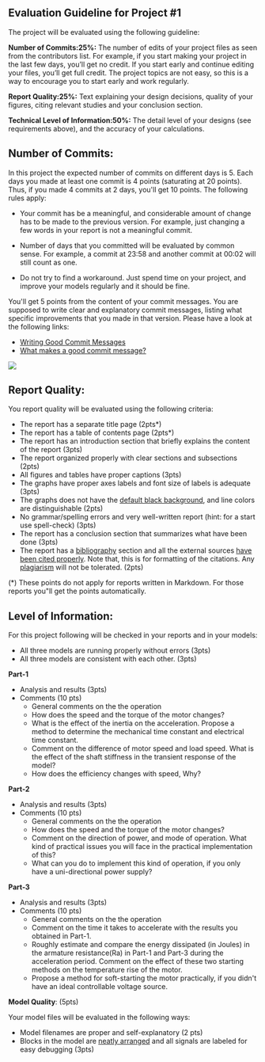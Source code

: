 ## Evaluation Guideline for Project #1

The project will be evaluated using the following guideline:

**Number of Commits:25%:** The number of edits of your project files as seen from the contributors list. For example, if you start making your project in the last few days, you’ll get no credit. If you start early and continue editing your files, you’ll get full credit. The project topics are not easy, so this is a way to encourage you to start early and work regularly.

**Report Quality:25%:** Text explaining your design decisions, quality of your figures, citing relevant studies and your conclusion section.

**Technical Level of Information:50%:** The detail level of your designs (see requirements above), and the accuracy of your calculations.

## Number of Commits:

In this project the expected number of commits on different days is 5. Each days you made at least one commit is 4 points (saturating at 20 points). Thus, if you made 4 commits at 2 days, you'll get 10 points. The following rules apply:

- Your commit has be a meaningful, and considerable amount of change has to be made to the previous version. For example, just changing a few words in your report is not a meaningful commit.

- Number of days that you committed will be evaluated by common sense. For example, a commit at 23:58 and another commit at 00:02 will still count as one.

- Do not try to find a workaround. Just spend time on your project, and improve your models regularly and it should be fine.

You'll get 5 points from the content of your commit messages. You are supposed to write clear and explanatory commit messages, listing what  specific improvements that you made in that version. Please have a look at the following links:

- [Writing Good Commit Messages](https://vip.wordpress.com/documentation/commit-messages/)
- [What makes a good commit message?](https://hackernoon.com/what-makes-a-good-commit-message-995d23687ad#.o13dxmu3u)

![](https://imgs.xkcd.com/comics/git_commit.png)

## Report Quality:

You report quality will be evaluated using the following criteria:

- The report has a separate title page (2pts*)
- The report has a table of contents page (2pts*)
- The report has an introduction section that briefly explains the content of the report (3pts)
- The report organized properly with clear sections and subsections (2pts)
- All figures and tables have proper captions (3pts)
- The graphs have proper axes labels and font size of labels is adequate (3pts)
- The graphs does not have the [default black background](people.uncw.edu/hermanr/mat361/Printing%20Simulink%20Scope%20Image.pdf), and line colors are distinguishable (2pts)
- No grammar/spelling errors and very well-written report (hint: for a start use spell-check) (3pts)
- The report has a conclusion section that summarizes what have been done (3pts)
- The report has a [bibliography](http://www.plagiarism.org/citing-sources/whats-a-bibliography/) section and all the external sources [have been cited properly](http://libguides.mit.edu/citing). Note that, this is for formatting of the citations. Any [plagiarism](http://www.plagiarism.org/plagiarism-101/what-is-plagiarism) will not be tolerated. (2pts)

(*) These points do not apply for reports written in Markdown. For those reports you"ll get the points automatically.

## Level of Information:

For this project following will be checked in your reports and in your models:

- All three models are running properly without errors (3pts)
- All three models are consistent with each other. (3pts)

**Part-1**
- Analysis and results (3pts)
- Comments (10 pts)
    - General comments on the the operation
    - How does the speed and the torque of the motor changes?
    - What is the effect of the inertia on the acceleration. Propose a method to determine the mechanical time constant and electrical time constant.
    - Comment on the difference of motor speed and load speed. What is the effect of the shaft stiffness in the transient response of the model?
    - How does the efficiency changes with speed, Why?

**Part-2**
- Analysis and results (3pts)
- Comments (10 pts)
    - General comments on the the operation
    - How does the speed and the torque of the motor changes?
    - Comment on the direction of power, and mode of operation. What kind of practical issues you will face in the practical implementation of this?
    - What can you do to implement this kind of operation, if you only have a uni-directional power supply? 

**Part-3**
- Analysis and results (3pts)
- Comments (10 pts)
    - General comments on the the operation
    - Comment on the time it takes to accelerate with the results you obtained in Part-1.
    - Roughly estimate and compare the energy dissipated (in Joules) in the armature resistance(Ra) in Part-1 and Part-3 during the acceleration period. Comment on the effect of these two starting methods on the temperature rise of the motor.
    - Propose a method for soft-starting the motor practically, if you didn't have an ideal controllable voltage source.

**Model Quality**: (5pts)

Your model files will be evaluated in the following ways: 

- Model filenames are proper and self-explanatory (2 pts)
- Blocks in the model are [neatly arranged](http://blogs.mathworks.com/pick/2014/04/25/clean-up-your-simulink-model/) and all signals are labeled for easy debugging (3pts)
